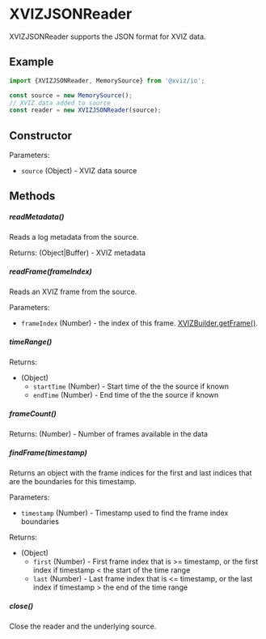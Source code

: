 # XVIZJSONReader

XVIZJSONReader supports the JSON format for XVIZ data.

## Example

```js
import {XVIZJSONReader, MemorySource} from '@xviz/io';

const source = new MemorySource();
// XVIZ data added to source
const reader = new XVIZJSONReader(source);
```

## Constructor

Parameters:

- `source` (Object) - XVIZ data source

## Methods

##### readMetadata()

Reads a log metadata from the source.

Returns: (Object|Buffer) - XVIZ metadata

##### readFrame(frameIndex)

Reads an XVIZ frame from the source.

Parameters:

- `frameIndex` (Number) - the index of this frame.
  [XVIZBuilder.getFrame()](/docs/api-reference/xviz-builder.md#getFrame).

##### timeRange()

Returns:

- (Object)
  - `startTime` (Number) - Start time of the the source if known
  - `endTime` (Number) - End time of the the source if known

##### frameCount()

Returns: (Number) - Number of frames available in the data

##### findFrame(timestamp)

Returns an object with the frame indices for the first and last indices that are the boundaries for
this timestamp.

Parameters:

- `timestamp` (Number) - Timestamp used to find the frame index boundaries

Returns:

- (Object)
  - `first` (Number) - First frame index that is >= timestamp, or the first index if timestamp < the
    start of the time range
  - `last` (Number) - Last frame index that is <= timestamp, or the last index if timestamp > the
    end of the time range

##### close()

Close the reader and the underlying source.
